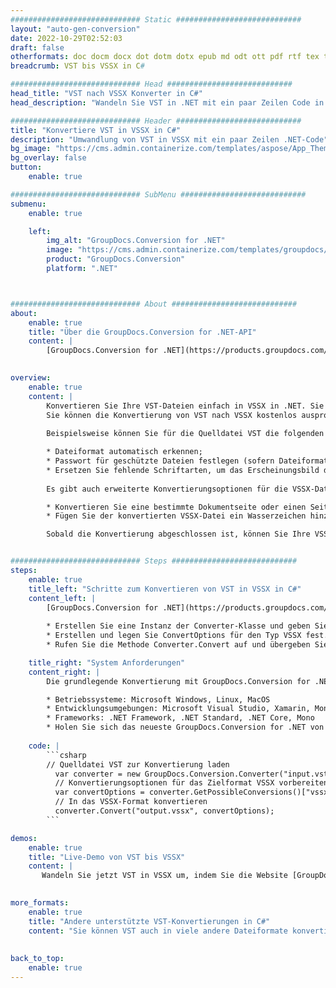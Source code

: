 ```yaml
---
############################# Static ############################
layout: "auto-gen-conversion"
date: 2022-10-29T02:52:03
draft: false
otherformats: doc docm docx dot dotm dotx epub md odt ott pdf rtf tex txt vdx vsdm vsdx vssm vssx vstm vstx vsx vtx xps
breadcrumb: VST bis VSSX in C#

############################# Head ############################
head_title: "VST nach VSSX Konverter in C#"
head_description: "Wandeln Sie VST in .NET mit ein paar Zeilen Code in VSSX um. Verwenden Sie die GroupDocs Document Conversion API, um über 160 Dateiformate zu konvertieren."

############################# Header ############################
title: "Konvertiere VST in VSSX in C#"
description: "Umwandlung von VST in VSSX mit ein paar Zeilen .NET-Code"
bg_image: "https://cms.admin.containerize.com/templates/aspose/App_Themes/V3/images/bg/header1.png"
bg_overlay: false
button:
    enable: true

############################# SubMenu ############################
submenu:
    enable: true

    left:
        img_alt: "GroupDocs.Conversion for .NET"
        image: "https://cms.admin.containerize.com/templates/groupdocs/images/product-logos/90x90-noborder/groupdocs-conversion-net.png"
        product: "GroupDocs.Conversion"
        platform: ".NET"



############################# About ############################
about:
    enable: true
    title: "Über die GroupDocs.Conversion for .NET-API"
    content: |
        [GroupDocs.Conversion for .NET](https://products.groupdocs.com/conversion/net/) kann verwendet werden, um Microsoft Word, Excel, PowerPoint, PDF, Visio und andere Formate zu konvertieren. GroupDocs.Conversion ist eine eigenständige API, die sich für Backend- und interne Systeme eignet, bei denen eine hohe Leistung erforderlich ist. Es ist unabhängig von Software wie Microsoft oder Open Office.
    

overview:
    enable: true
    content: |
        Konvertieren Sie Ihre VST-Dateien einfach in VSSX in .NET. Sie können nur ein paar C#-Codezeilen auf jeder Plattform Ihrer Wahl verwenden, z. B. Windows, Linux, macOS.
        Sie können die Konvertierung von VST nach VSSX kostenlos ausprobieren und die Qualität der Konvertierungsergebnisse bewerten. Neben einfachen Dateikonvertierungsszenarien können Sie erweiterte Optionen zum Laden der Quelldatei VST und zum Speichern des Ausgabeergebnisses VSSX ausprobieren. 
        
        Beispielsweise können Sie für die Quelldatei VST die folgenden Ladeoptionen verwenden:

        * Dateiformat automatisch erkennen;
        * Passwort für geschützte Dateien festlegen (sofern Dateiformat dies unterstützt);
        * Ersetzen Sie fehlende Schriftarten, um das Erscheinungsbild des Dokuments beizubehalten.
        
        Es gibt auch erweiterte Konvertierungsoptionen für die VSSX-Datei:

        * Konvertieren Sie eine bestimmte Dokumentseite oder einen Seitenbereich;
        * Fügen Sie der konvertierten VSSX-Datei ein Wasserzeichen hinzu und vieles mehr.

        Sobald die Konvertierung abgeschlossen ist, können Sie Ihre VSSX-Datei im lokalen Dateipfad oder auf einem Speicher von Drittanbietern wie FTP, Amazon S3, Google Drive, Dropbox usw. speichern. Bitte beachten Sie, dass Sie VST in VSSX muss keine zusätzliche Software installiert werden - wie MS Office, Open Office, Adobe Acrobat Reader etc.


############################# Steps ############################
steps:
    enable: true
    title_left: "Schritte zum Konvertieren von VST in VSSX in C#"
    content_left: |
        [GroupDocs.Conversion for .NET](https://products.groupdocs.com/conversion/net/) erleichtert Entwicklern das Konvertieren einer VST-Datei in VSSX mit wenigen Codezeilen.
        
        * Erstellen Sie eine Instanz der Converter-Klasse und geben Sie die Datei VST mit dem vollständigen Pfad an
        * Erstellen und legen Sie ConvertOptions für den Typ VSSX fest.
        * Rufen Sie die Methode Converter.Convert auf und übergeben Sie den vollständigen Pfad und das Format (VSSX) als Parameter

    title_right: "System Anforderungen"
    content_right: |
        Die grundlegende Konvertierung mit GroupDocs.Conversion for .NET kann in nur wenigen einfachen Schritten durchgeführt werden. Unsere APIs werden auf allen wichtigen Plattformen und Betriebssystemen unterstützt. Stellen Sie vor dem Ausführen des folgenden Codes sicher, dass die folgenden Voraussetzungen auf Ihrem System installiert sind.

        * Betriebssysteme: Microsoft Windows, Linux, MacOS
        * Entwicklungsumgebungen: Microsoft Visual Studio, Xamarin, MonoDevelop
        * Frameworks: .NET Framework, .NET Standard, .NET Core, Mono
        * Holen Sie sich das neueste GroupDocs.Conversion for .NET von [Nuget](https://www.nuget.org/packages/groupdocs.conversion)
         
    code: |
        ```csharp    
        // Quelldatei VST zur Konvertierung laden
          var converter = new GroupDocs.Conversion.Converter("input.vst");
          // Konvertierungsoptionen für das Zielformat VSSX vorbereiten
          var convertOptions = converter.GetPossibleConversions()["vssx"].ConvertOptions;
          // In das VSSX-Format konvertieren
          converter.Convert("output.vssx", convertOptions);
        ```

demos:
    enable: true
    title: "Live-Demo von VST bis VSSX"
    content: |
       Wandeln Sie jetzt VST in VSSX um, indem Sie die Website [GroupDocs.Conversion App](https://products.groupdocs.app/conversion/family) besuchen. Die Online-Demo hat die folgenden Vorteile
          

more_formats:
    enable: true
    title: "Andere unterstützte VST-Konvertierungen in C#"
    content: "Sie können VST auch in viele andere Dateiformate konvertieren. Bitte sehen Sie sich die Liste unten an."
       
       
back_to_top:
    enable: true
---
```

